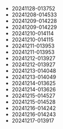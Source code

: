 
* 20241128-013752
* 20241208-014533
* 20241209-014228
* 20241209-014229
* 20241210-014114
* 20241210-014115
* 20241211-013953
* 20241211-013953
* 20241212-013927
* 20241212-013927
* 20241213-014048
* 20241213-014049
* 20241214-013625
* 20241214-013626
* 20241215-014527
* 20241215-014528
* 20241216-014242
* 20241216-014243
* 20241217-013917
